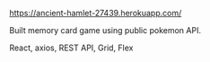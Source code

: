 https://ancient-hamlet-27439.herokuapp.com/

Built memory card game using public pokemon API.
 
React, axios, REST API, Grid, Flex
            
